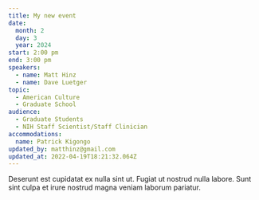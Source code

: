 ```yaml
---
title: My new event
date:
  month: 2
  day: 3
  year: 2024
start: 2:00 pm
end: 3:00 pm
speakers:
  - name: Matt Hinz
  - name: Dave Luetger
topic:
  - American Culture
  - Graduate School
audience:
  - Graduate Students
  - NIH Staff Scientist/Staff Clinician
accommodations:
  name: Patrick Kigongo
updated_by: matthinz@gmail.com
updated_at: 2022-04-19T18:21:32.064Z
---
```

Deserunt est cupidatat ex nulla sint ut. Fugiat ut nostrud nulla labore. Sunt sint culpa et irure nostrud magna veniam laborum pariatur.
